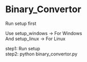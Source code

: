 # Binary_Convertor
  
Run setup first  
  
Use setup_windows -> For Windows  
And setup_linux   -> For Linux
  
step1: Run setup  
step2: python binary_convertor.py
